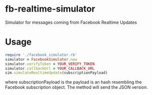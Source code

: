 fb-realtime-simulator
=====================

Simulator for messages coming from Facebook Realtime Updates

Usage
=====

```ruby
require './facebook_simulator.rb'
simulator = FacebookSimulator.new
simulator.verifyToken = YOUR_VERIFY_TOKEN
simulator.callbackUrl = YOUR_CALLBACK_URL
sim.simulateRealtimeUpdate(subscriptionPayload)
```
where subscriptionPayload is the payload is an hash resembling the Facebook subscription object. The method will send the JSON version.



